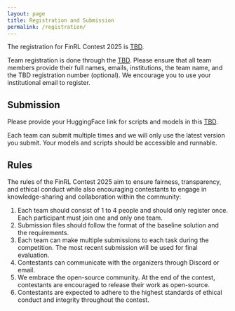 ```yaml
---
layout: page
title: Registration and Submission
permalink: /registration/
---
```


The registration for FinRL Contest 2025 is [TBD]().

Team registration is done through the [TBD](). Please ensure that all team members provide their full names, emails, institutions, the team name, and the TBD registration number (optional). We encourage you to use your institutional email to register.

## Submission
Please provide your HuggingFace link for scripts and models in this [TBD](). 

Each team can submit multiple times and we will only use the latest version you submit. Your models and scripts should be accessible and runnable. 

## Rules
The rules of the FinRL Contest 2025 aim to ensure fairness, transparency, and ethical conduct while also encouraging contestants to engage in knowledge-sharing and collaboration within the community:

1. Each team should consist of 1 to 4 people and should only register once. Each participant must join one and only one team.
2. Submission files should follow the format of the baseline solution and the requirements.
3. Each team can make multiple submissions to each task during the competition. The most recent submission will be used for final evaluation.
4. Contestants can communicate with the organizers through Discord or email.
5. We embrace the open-source community. At the end of the contest, contestants are encouraged to release their work as open-source.
6. Contestants are expected to adhere to the highest standards of ethical conduct and integrity throughout the contest.
